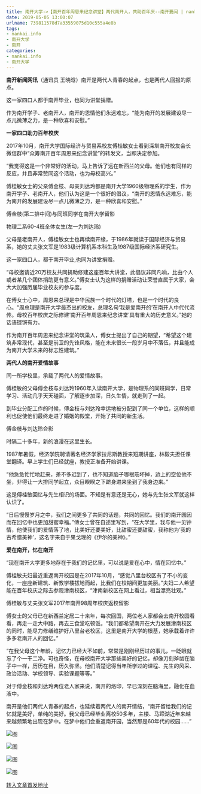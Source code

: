 ```yaml
---
title: 南开大学->【南开百年周恩来纪念讲堂】两代南开人，共助百年庆--南开要闻 | nankai.info
date: 2019-05-05 13:00:07
urlname: 739811578d7a33559075d10c555a4e8b
tags: 
- nankai.info
- 南开大学
- 南开
categories:
- nankai.info
- 南开大学
---
```


**南开新闻网讯**（通讯员 王晓晗）南开是两代人青春的起点，也是两代人回报的原点。

这一家四口人都于南开毕业，也同为讲堂捐赠。

作为南开学子、老南开人，南开的恩情他们永远难忘，“能为南开的发展建设尽一点儿微薄之力，是一种欣喜和安慰。”

**一家四口助力百年校庆**

2017年10月，南开大学国际经济与贸易系校友傅桂敏女士看到深圳南开校友会长微信群中“众筹南开百年周恩来纪念讲堂”的转发文，当即决定参加。

“我觉得这是一个非常好的活动，马上告诉了远在新西兰的父母。他们也有同样的反应，并且非常赞同这个活动，也为母校高兴。”

傅桂敏女士的父亲傅金枝、母亲刘达玲都是南开大学1960级物理系的学生，作为南开学子、老南开人，他们认为这是一个很好的倡议，“南开的恩情永远难忘，能为南开的发展建设尽一点儿微薄之力，是一种欣喜和安慰。”

傅金枝(第二排中间)与同班同学在南开大学留影

物理二系60-4班全体女生(左一为刘达玲)

父母是老南开人，傅桂敏女士也再续南开缘，于1986年就读于国际经济与贸易系，她的丈夫张文军是1983级计算机系本科生及1987级国际经济系研究生。

这一家四口人，都于南开毕业,也同为讲堂捐赠。

“母校邀请近20万校友共同捐助修建这座百年大讲堂，此倡议非同凡响，比由个人或者某几个团体捐助更有意义。”傅女士认为这样的捐赠活动让荣誉直属于大家，会大大加强历届毕业校友的参与度。

在傅女士心中，周恩来总理是中华民族一个时代的灯塔，也是一个时代的良心。“周总理是南开大学最杰出的校友，总理名句‘我是爱南开的’在南开人中代代流传。母校百年校庆之际修建‘南开百年周恩来纪念讲堂’具有重大的历史意义。”她的话语铿锵有力。

作为南开百年周恩来纪念讲堂的筑巢人，傅女士提出了自己的期望，“希望这个建筑非常现代，甚至是前卫的先锋风格，能在未来很长一段岁月中不落伍，并且能成为南开大学未来的标志性建筑。”

**两代人的南开爱情故事**

同一所学校里，承载了两代人的爱情故事。

傅桂敏的父母傅金枝与刘达玲1960年入读南开大学，是物理系的同班同学，日常学习、活动几乎天天碰面，了解逐步加深，日久生情，就走到了一起。

到毕业分配工作的时候，傅金枝与刘达玲幸运地被分配到了同一个单位，这样的顺利也促使他们最终走进了婚姻的殿堂，开始了共同的新生活。

傅金枝与刘达玲合影

时隔二十多年，新的浪漫在这里生长。

1987年暑假，经济学院聘请著名经济学家拉尼斯教授来短期讲座，林毅夫担任课堂翻译。早上学生们已经就座，教授正准备开始讲课。

“他急急忙忙地赶来，差不多迟到了，也不知道脑子哪根筋坏掉，边上的空位他不坐，非得让一大排同学起立，众目睽睽之下跻身进来坐到了我身边来。”

这是傅桂敏回忆与先生相识的场面。不知是有意还是无心，她与先生张文军就这样认识了。

“日后慢慢岁月之中，我们之间更多了共同的话题，共同的回忆。我们的南开园因而在回忆中也更加甜蜜幸福。”傅女士曾在自述里写到，“在大学里，我与他一见钟情，他使我们的爱情落了地，比美好还要美好，比甜蜜还要甜蜜，我称他为‘我的古希腊美神’，这名字来自于果戈理的《伊尔的美神》。”

**爱在南开，忆在南开**

“现在南开大学更多地存在于我们的记忆里，可以说是爱在心中，情在回忆中。”

傅桂敏夫妇最近重返南开校园是在2017年10月，“感觉八里台校区有了不小的变化，一座座新建筑、新教学楼拔地而起，比我们在校期间更加美丽。”夫妇二人希望能在百年校庆之际去参观津南校区，“津南新校区在网上看过，相当漂亮壮观。”

傅桂敏与丈夫张文军2017年南开98周年校庆返校留影

傅女士的父母已在新西兰定居二十来年，每次回国，两位老人家都会去南开校园看看，再走一走大中路，再去三食堂吃顿饭。“我们都希望南开在大力发展津南校区的同时，能尽力修缮维护好八里台老校区，这里是南开大学的根基，她承载着许许多多老南开人的回忆。”

“在我父母这个年龄，记忆力已经大不如前，常常是刚刚经历过的事儿，一眨眼就忘了个一干二净。可也奇怪，在母校南开大学那些美好的记忆，却像刀刻斧凿在脑子中一样，历历在目，历久弥坚。他们清楚记得当年所学过的课程、先生的风采、政治活动、学校领导、实验课题等等。”

对于傅金枝和刘达玲两位老人家来说，南开的烙印，早已深刻在脑海里，融化在血液中。

南开是他们两代人青春的起点，也延续着两代人的南开情结，“南开留给我们的记忆就是美好，单纯的美好。我父母已经毕业离校50多年，主楼、马蹄湖近年来越来越频繁地出现在梦中。在梦中他们会重返南开园，当然那是60年代的校园……”

![图](http://news.nankai.edu.cn/pic/0/00/35/20/352087_756098.jpg)

![图](http://news.nankai.edu.cn/pic/0/00/35/20/352086_142185.jpg)

![图](http://news.nankai.edu.cn/pic/0/00/35/20/352085_909745.jpg)

![图](http://news.nankai.edu.cn/pic/0/00/35/20/352084_840888.jpg)

[转入文章首发地址](http://news.nankai.edu.cn/nkyw/system/2019/05/04/000448594.shtml)